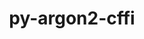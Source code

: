 ---
title: "py-argon2-cffi"
layout: cache
categories: [package, v0.18.1]
meta: {"versions": ["21.3.0"], "compilers": ["gcc@=7.5.0"], "oss": ["ubuntu18.04"], "platforms": ["linux"], "targets": ["x86_64"], "stacks": ["data-vis-sdk", "e4s", "root"], "num_specs": 3, "num_specs_by_stack": {"root": 3, "e4s": 2, "data-vis-sdk": 1}}
spec_details: [{"hash": "2uxcbplw5pzx3o7fm5qzwdmk75dsahym", "compiler": "gcc@=7.5.0", "versions": ["21.3.0"], "os": "ubuntu18.04", "platform": "linux", "target": "x86_64", "variants": [], "stacks": ["root", "e4s"], "size": "-", "tarball": "https://binaries.spack.io/releases/v0.18.1/build_cache/linux-ubuntu18.04-x86_64/gcc-7.5.0/py-argon2-cffi-21.3.0/linux-ubuntu18.04-x86_64-gcc-7.5.0-py-argon2-cffi-21.3.0-2uxcbplw5pzx3o7fm5qzwdmk75dsahym.spack"}, {"hash": "gncqwdjktkwpmqs46mztfknogxl4aahs", "compiler": "gcc@=7.5.0", "versions": ["21.3.0"], "os": "ubuntu18.04", "platform": "linux", "target": "x86_64", "variants": [], "stacks": ["data-vis-sdk", "root"], "size": "-", "tarball": "https://binaries.spack.io/releases/v0.18.1/build_cache/linux-ubuntu18.04-x86_64/gcc-7.5.0/py-argon2-cffi-21.3.0/linux-ubuntu18.04-x86_64-gcc-7.5.0-py-argon2-cffi-21.3.0-gncqwdjktkwpmqs46mztfknogxl4aahs.spack"}, {"hash": "74tkrq3fxicrdjze5f6nzz7o2mkursmw", "compiler": "gcc@=7.5.0", "versions": ["21.3.0"], "os": "ubuntu18.04", "platform": "linux", "target": "x86_64", "variants": [], "stacks": ["root", "e4s"], "size": "-", "tarball": "https://binaries.spack.io/releases/v0.18.1/build_cache/linux-ubuntu18.04-x86_64/gcc-7.5.0/py-argon2-cffi-21.3.0/linux-ubuntu18.04-x86_64-gcc-7.5.0-py-argon2-cffi-21.3.0-74tkrq3fxicrdjze5f6nzz7o2mkursmw.spack"}]
---